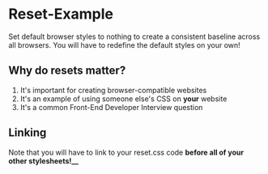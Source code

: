 # Reset-Example
Set default browser styles to nothing to create a consistent baseline across all browsers. 
You will have to redefine the default styles on your own!
## Why do resets matter?
1. It's important for creating browser-compatible websites
2. It's an example of using someone else's CSS on **your** website
3. It's a common Front-End Developer Interview question
## Linking
Note that you will have to link to your reset.css code **before all of your other stylesheets!__** 
